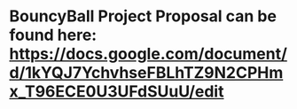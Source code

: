 # BouncyBall Project Proposal can be found here: https://docs.google.com/document/d/1kYQJ7YchvhseFBLhTZ9N2CPHmx_T96ECE0U3UFdSUuU/edit
